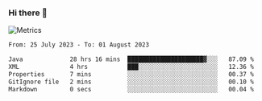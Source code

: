 ### Hi there 👋

![Metrics](https://github.com/radoapx/radoapx/blob/main/github-metrics.svg)

<!--START_SECTION:waka-->

```txt
From: 25 July 2023 - To: 01 August 2023

Java             28 hrs 16 mins  █████████████████████▓░░░   87.09 %
XML              4 hrs           ███░░░░░░░░░░░░░░░░░░░░░░   12.36 %
Properties       7 mins          ░░░░░░░░░░░░░░░░░░░░░░░░░   00.37 %
GitIgnore file   2 mins          ░░░░░░░░░░░░░░░░░░░░░░░░░   00.10 %
Markdown         0 secs          ░░░░░░░░░░░░░░░░░░░░░░░░░   00.04 %
```

<!--END_SECTION:waka-->

<!--
**radoapx/radoapx** is a ✨ _special_ ✨ repository because its `README.md` (this file) appears on your GitHub profile.

Here are some ideas to get you started:

- 🔭 I’m currently working on ...
- 🌱 I’m currently learning ...
- 👯 I’m looking to collaborate on ...
- 🤔 I’m looking for help with ...
- 💬 Ask me about ...
- 📫 How to reach me: ...
- 😄 Pronouns: ...
- ⚡ Fun fact: ...
-->

